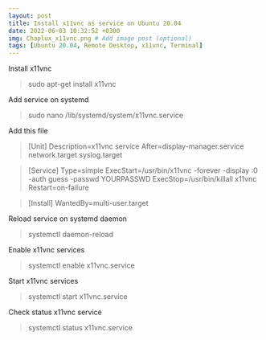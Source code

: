 ```yaml
---
layout: post
title: Install x11vnc as service on Ubuntu 20.04
date: 2022-06-03 10:32:52 +0300
img: Chaplux_x11vnc.png # Add image post (optional)
tags: [Ubuntu 20.04, Remote Desktop, x11vnc, Terminal]
---
```

Install x11vnc
> sudo apt-get install x11vnc

Add service on systemd
> sudo nano /lib/systemd/system/x11vnc.service

Add this file
> [Unit]
> Description=x11vnc service
> After=display-manager.service network.target syslog.target

> [Service]
 Type=simple
 ExecStart=/usr/bin/x11vnc -forever -display :0 -auth guess -passwd YOURPASSWD
 ExecStop=/usr/bin/killall x11vnc
 Restart=on-failure

> [Install]
> WantedBy=multi-user.target

Reload service on systemd daemon
> systemctl daemon-reload

Enable x11vnc services
> systemctl enable x11vnc.service

Start x11vnc services
> systemctl start x11vnc.service

Check status x11vnc service
> systemctl status x11vnc.service

